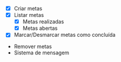 - [X] Criar metas
- [X] Listar metas
  - [X] Metas realizadas
  - [X] Metas abertas
- [X] Marcar/Desmarcar metas como concluída
- Remover metas
- Sistema de mensagem
